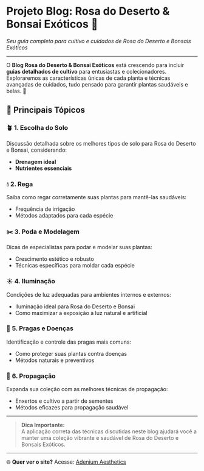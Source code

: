 #  **Projeto Blog: Rosa do Deserto & Bonsai Exóticos** 🌸

_Seu guia completo para cultivo e cuidados de Rosa do Deserto e Bonsais Exóticos_

---

O **Blog Rosa do Deserto & Bonsai Exóticos** está crescendo para incluir **guias detalhados de cultivo** para entusiastas e colecionadores. Exploraremos as características únicas de cada planta e técnicas avançadas de cuidados, tudo pensado para garantir plantas saudáveis e belas. 🌿

## 🌱 **Principais Tópicos**

### 🪴 **1. Escolha do Solo**  
Discussão detalhada sobre os melhores tipos de solo para Rosa do Deserto e Bonsai, considerando:
- **Drenagem ideal**
- **Nutrientes essenciais**

### 💧 **2. Rega**  
Saiba como regar corretamente suas plantas para mantê-las saudáveis:
- Frequência de irrigação
- Métodos adaptados para cada espécie

### ✂️ **3. Poda e Modelagem**  
Dicas de especialistas para podar e modelar suas plantas:
- Crescimento estético e robusto
- Técnicas específicas para moldar cada espécie

### ☀️ **4. Iluminação**  
Condições de luz adequadas para ambientes internos e externos:
- Iluminação ideal para Rosa do Deserto e Bonsai
- Como maximizar a exposição à luz natural e artificial

### 🦟 **5. Pragas e Doenças**  
Identificação e controle das pragas mais comuns:
- Como proteger suas plantas contra doenças
- Métodos naturais e preventivos

### 🌱 **6. Propagação**  
Expanda sua coleção com as melhores técnicas de propagação:
- Enxertos e cultivo a partir de sementes
- Métodos eficazes para propagação saudável

---

> **Dica Importante:**  
> A aplicação correta das técnicas discutidas neste blog ajudará você a manter uma coleção vibrante e saudável de Rosa do Deserto e Bonsais Exóticos.

---
🌐 **Quer ver o site?** Acesse: [Adenium Aesthetics](https://koyama8.github.io/Adenium-Aesthetics/)


